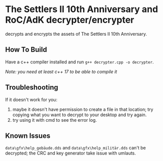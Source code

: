 # The Settlers II 10th Anniversary and RoC/AdK decrypter/encrypter
decrypts and encrypts the assets of The Settlers II 10th Anniversary.


## How To Build
Have a c++ compiler installed and run `g++ decrypter.cpp -o decrypter`.

*Note: you need at least c++ 17 to be able to compile it*


## Troubleshooting
If it doesn't work for you:
1. maybe it doesn't have permission to create a file in that location; try copying what you want to decrypt to your desktop and try again.
2. try using it with cmd to see the error log.

## Known Issues
`data\gfx\help_gebäude.dds` and `data\gfx\help_militär.dds` can't be decrypted; the CRC and key generator take issue with umlauts.
